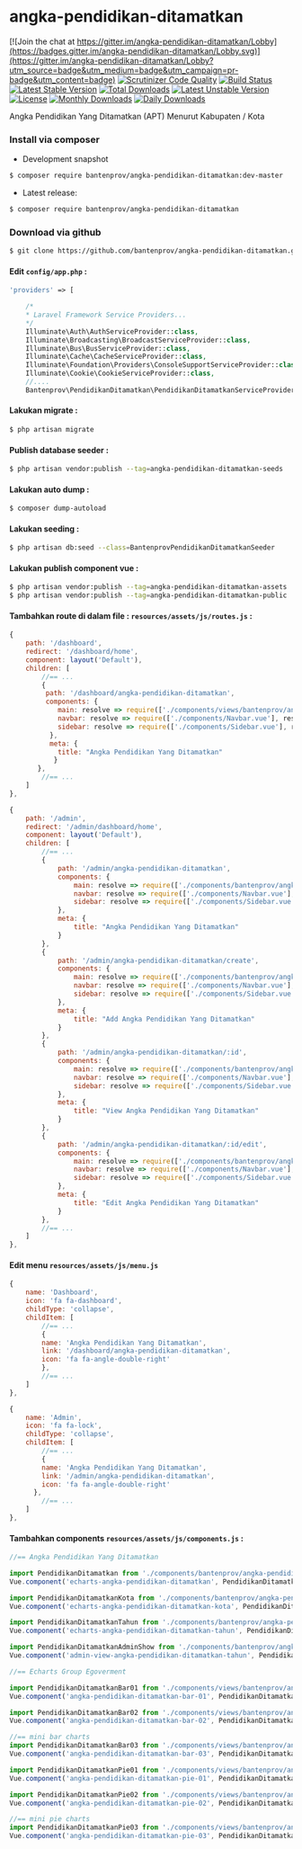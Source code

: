 # angka-pendidikan-ditamatkan

[![Join the chat at https://gitter.im/angka-pendidikan-ditamatkan/Lobby](https://badges.gitter.im/angka-pendidikan-ditamatkan/Lobby.svg)](https://gitter.im/angka-pendidikan-ditamatkan/Lobby?utm_source=badge&utm_medium=badge&utm_campaign=pr-badge&utm_content=badge)
[![Scrutinizer Code Quality](https://scrutinizer-ci.com/g/bantenprov/angka-pendidikan-ditamatkan/badges/quality-score.png?b=master)](https://scrutinizer-ci.com/g/bantenprov/angka-pendidikan-ditamatkan/?branch=master)
[![Build Status](https://scrutinizer-ci.com/g/bantenprov/angka-pendidikan-ditamatkan/badges/build.png?b=master)](https://scrutinizer-ci.com/g/bantenprov/angka-pendidikan-ditamatkan/build-status/master)
[![Latest Stable Version](https://poser.pugx.org/bantenprov/angka-pendidikan-ditamatkan/v/stable)](https://packagist.org/packages/bantenprov/angka-pendidikan-ditamatkan)
[![Total Downloads](https://poser.pugx.org/bantenprov/angka-pendidikan-ditamatkan/downloads)](https://packagist.org/packages/bantenprov/angka-pendidikan-ditamatkan)
[![Latest Unstable Version](https://poser.pugx.org/bantenprov/angka-pendidikan-ditamatkan/v/unstable)](https://packagist.org/packages/bantenprov/angka-pendidikan-ditamatkan)
[![License](https://poser.pugx.org/bantenprov/angka-pendidikan-ditamatkan/license)](https://packagist.org/packages/bantenprov/angka-pendidikan-ditamatkan)
[![Monthly Downloads](https://poser.pugx.org/bantenprov/angka-pendidikan-ditamatkan/d/monthly)](https://packagist.org/packages/bantenprov/angka-pendidikan-ditamatkan)
[![Daily Downloads](https://poser.pugx.org/bantenprov/angka-pendidikan-ditamatkan/d/daily)](https://packagist.org/packages/bantenprov/angka-pendidikan-ditamatkan)

Angka Pendidikan Yang Ditamatkan (APT) Menurut Kabupaten / Kota

### Install via composer

- Development snapshot

```bash
$ composer require bantenprov/angka-pendidikan-ditamatkan:dev-master
```

- Latest release:

```bash
$ composer require bantenprov/angka-pendidikan-ditamatkan
```

### Download via github

```bash
$ git clone https://github.com/bantenprov/angka-pendidikan-ditamatkan.git
```

#### Edit `config/app.php` :

```php
'providers' => [

    /*
    * Laravel Framework Service Providers...
    */
    Illuminate\Auth\AuthServiceProvider::class,
    Illuminate\Broadcasting\BroadcastServiceProvider::class,
    Illuminate\Bus\BusServiceProvider::class,
    Illuminate\Cache\CacheServiceProvider::class,
    Illuminate\Foundation\Providers\ConsoleSupportServiceProvider::class,
    Illuminate\Cookie\CookieServiceProvider::class,
    //....
    Bantenprov\PendidikanDitamatkan\PendidikanDitamatkanServiceProvider::class,
```

#### Lakukan migrate :

```bash
$ php artisan migrate
```

#### Publish database seeder :

```bash
$ php artisan vendor:publish --tag=angka-pendidikan-ditamatkan-seeds
```

#### Lakukan auto dump :

```bash
$ composer dump-autoload
```

#### Lakukan seeding :

```bash
$ php artisan db:seed --class=BantenprovPendidikanDitamatkanSeeder
```

#### Lakukan publish component vue :

```bash
$ php artisan vendor:publish --tag=angka-pendidikan-ditamatkan-assets
$ php artisan vendor:publish --tag=angka-pendidikan-ditamatkan-public
```
#### Tambahkan route di dalam file : `resources/assets/js/routes.js` :

```javascript
{
    path: '/dashboard',
    redirect: '/dashboard/home',
    component: layout('Default'),
    children: [
        //== ...
        {
         path: '/dashboard/angka-pendidikan-ditamatkan',
         components: {
            main: resolve => require(['./components/views/bantenprov/angka-pendidikan-ditamatkan/DashboardPendidikanDitamatkan.vue'], resolve),
            navbar: resolve => require(['./components/Navbar.vue'], resolve),
            sidebar: resolve => require(['./components/Sidebar.vue'], resolve)
          },
          meta: {
            title: "Angka Pendidikan Yang Ditamatkan"
           }
       },
        //== ...
    ]
},
```

```javascript
{
    path: '/admin',
    redirect: '/admin/dashboard/home',
    component: layout('Default'),
    children: [
        //== ...
        {
            path: '/admin/angka-pendidikan-ditamatkan',
            components: {
                main: resolve => require(['./components/bantenprov/angka-pendidikan-ditamatkan/PendidikanDitamatkan.index.vue'], resolve),
                navbar: resolve => require(['./components/Navbar.vue'], resolve),
                sidebar: resolve => require(['./components/Sidebar.vue'], resolve)
            },
            meta: {
                title: "Angka Pendidikan Yang Ditamatkan"
            }
        },
        {
            path: '/admin/angka-pendidikan-ditamatkan/create',
            components: {
                main: resolve => require(['./components/bantenprov/angka-pendidikan-ditamatkan/PendidikanDitamatkan.add.vue'], resolve),
                navbar: resolve => require(['./components/Navbar.vue'], resolve),
                sidebar: resolve => require(['./components/Sidebar.vue'], resolve)
            },
            meta: {
                title: "Add Angka Pendidikan Yang Ditamatkan"
            }
        },
        {
            path: '/admin/angka-pendidikan-ditamatkan/:id',
            components: {
                main: resolve => require(['./components/bantenprov/angka-pendidikan-ditamatkan/PendidikanDitamatkan.show.vue'], resolve),
                navbar: resolve => require(['./components/Navbar.vue'], resolve),
                sidebar: resolve => require(['./components/Sidebar.vue'], resolve)
            },
            meta: {
                title: "View Angka Pendidikan Yang Ditamatkan"
            }
        },
        {
            path: '/admin/angka-pendidikan-ditamatkan/:id/edit',
            components: {
                main: resolve => require(['./components/bantenprov/angka-pendidikan-ditamatkan/PendidikanDitamatkan.edit.vue'], resolve),
                navbar: resolve => require(['./components/Navbar.vue'], resolve),
                sidebar: resolve => require(['./components/Sidebar.vue'], resolve)
            },
            meta: {
                title: "Edit Angka Pendidikan Yang Ditamatkan"
            }
        },
        //== ...
    ]
},
```
#### Edit menu `resources/assets/js/menu.js`

```javascript
{
    name: 'Dashboard',
    icon: 'fa fa-dashboard',
    childType: 'collapse',
    childItem: [
        //== ...
        {
        name: 'Angka Pendidikan Yang Ditamatkan',
        link: '/dashboard/angka-pendidikan-ditamatkan',
        icon: 'fa fa-angle-double-right'
        },
        //== ...
    ]
},
```

```javascript
{
    name: 'Admin',
    icon: 'fa fa-lock',
    childType: 'collapse',
    childItem: [
        //== ...
        {
        name: 'Angka Pendidikan Yang Ditamatkan',
        link: '/admin/angka-pendidikan-ditamatkan',
        icon: 'fa fa-angle-double-right'
      },
        //== ...
    ]
},
```

#### Tambahkan components `resources/assets/js/components.js` :

```javascript
//== Angka Pendidikan Yang Ditamatkan

import PendidikanDitamatkan from './components/bantenprov/angka-pendidikan-ditamatkan/PendidikanDitamatkan.chart.vue';
Vue.component('echarts-angka-pendidikan-ditamatkan', PendidikanDitamatkan);

import PendidikanDitamatkanKota from './components/bantenprov/angka-pendidikan-ditamatkan/PendidikanDitamatkanKota.chart.vue';
Vue.component('echarts-angka-pendidikan-ditamatkan-kota', PendidikanDitamatkanKota);

import PendidikanDitamatkanTahun from './components/bantenprov/angka-pendidikan-ditamatkan/PendidikanDitamatkanTahun.chart.vue';
Vue.component('echarts-angka-pendidikan-ditamatkan-tahun', PendidikanDitamatkanTahun);

import PendidikanDitamatkanAdminShow from './components/bantenprov/angka-pendidikan-ditamatkan/PendidikanDitamatkanAdmin.show.vue';
Vue.component('admin-view-angka-pendidikan-ditamatkan-tahun', PendidikanDitamatkanAdminShow);

//== Echarts Group Egoverment

import PendidikanDitamatkanBar01 from './components/views/bantenprov/angka-pendidikan-ditamatkan/PendidikanDitamatkanBar01.vue';
Vue.component('angka-pendidikan-ditamatkan-bar-01', PendidikanDitamatkanBar01);

import PendidikanDitamatkanBar02 from './components/views/bantenprov/angka-pendidikan-ditamatkan/PendidikanDitamatkanBar02.vue';
Vue.component('angka-pendidikan-ditamatkan-bar-02', PendidikanDitamatkanBar02);

//== mini bar charts
import PendidikanDitamatkanBar03 from './components/views/bantenprov/angka-pendidikan-ditamatkan/PendidikanDitamatkanBar03.vue';
Vue.component('angka-pendidikan-ditamatkan-bar-03', PendidikanDitamatkanBar03);

import PendidikanDitamatkanPie01 from './components/views/bantenprov/angka-pendidikan-ditamatkan/PendidikanDitamatkanPie01.vue';
Vue.component('angka-pendidikan-ditamatkan-pie-01', PendidikanDitamatkanPie01);

import PendidikanDitamatkanPie02 from './components/views/bantenprov/angka-pendidikan-ditamatkan/PendidikanDitamatkanPie02.vue';
Vue.component('angka-pendidikan-ditamatkan-pie-02', PendidikanDitamatkanPie02);

//== mini pie charts
import PendidikanDitamatkanPie03 from './components/views/bantenprov/angka-pendidikan-ditamatkan/PendidikanDitamatkanPie03.vue';
Vue.component('angka-pendidikan-ditamatkan-pie-03', PendidikanDitamatkanPie03);
```

